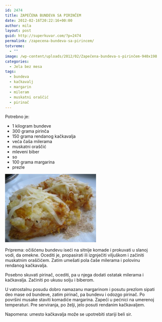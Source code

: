 ```yaml
---
id: 2474
title: ZAPEČENA BUNDEVA SA PIRINČEM
date: 2012-02-16T20:22:16+00:00
author: mila
layout: post
guid: http://superkuvar.com/?p=2474
permalink: /zapecena-bundeva-sa-pirincem/
totvreme:
  - ""
image: /wp-content/uploads/2012/02/Zapečena-bundeva-s-pirinčem-940x198.jpg
categories:
  - Jela bez mesa
tags:
  - bundeva
  - kačkavalj
  - margarin
  - mileram
  - muskatni oraščić
  - pirinač
---
```

Potrebno je:

  * 1 kilogram bundeve
  * 300 grama pirinča
  * 150 grama rendanog kačkavalja
  * veća čaša milerama
  * muskatni oraščić
  * mleveni biber
  * so
  * 100 grama margarina
  * prezle

<img class="alignnone size-medium wp-image-2495" title="Zapečena bundeva s pirinčem" src="/wp-content/uploads/2012/02/Zapečena-bundeva-s-pirinčem-300x225.jpg" alt="" width="300" height="225" /> 

Priprema: očišćenu bundevu iseći na sitnije komade i prokuvati u slanoj vodi, da omekne. Ocediti je, propasirati ili izgnječiti viljuškom i začiniti muskatnim oraščićem. Zatim umešati pola čaše milerama i polovinu rendanog kačkavalja.

Posebno skuvati pirinač, ocediti, pa u njega dodati ostatak milerama i kačkavalja. Začiniti po ukusu solju i biberom.

U vatrostalnu posudu dobro namazanu margarinom i posutu prezlom sipati deo mase od bundeve, zatim pirinač, pa bundevu i odozgo pirinač. Po površini musake staviti komadiće margarina. Zapeći u pećnici na umerenoj temperaturi. Pre serviranja, po želji, jelo posuti rendanim kačkavaljem.

Napomena: umesto kačkavalja može se upotrebiti stariji beli sir.